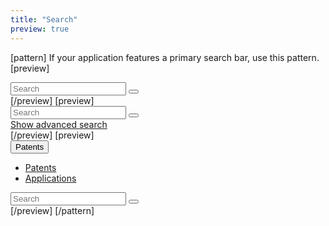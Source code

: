 ```yaml
---
title: "Search"
preview: true
---
```


[pattern]
If your application features a primary search bar, use this pattern.
[preview]
<div style="width: 400px">
    <div class="input-group">
        <input type="text" placeholder="Search" class="form-control">
        <span class="input-group-btn">
            <button class="btn btn-info btn-search"><i class="fa fa-search"></i></button>
        </span>
    </div>
</div>
[/preview]
[preview]
<div style="width: 400px">
    <div class="input-group">
        <input type="text" placeholder="Search" class="form-control">
        <span class="input-group-btn">
            <button class="btn btn-info btn-search"><i class="fa fa-search"></i></button>
        </span>
    </div>
    <div class="help-block">
        <a href="">Show advanced search</a>
    </div>
</div>
[/preview]
[preview]
<div style="width: 400px">
    <div class="input-group">
        <div class="input-group-btn">
            <button type="button" class="btn btn-default dropdown-toggle" data-toggle="dropdown" aria-expanded="false">Patents <span class="caret"></span></button>
            <ul class="dropdown-menu" role="menu">
              <li><a href="#">Patents</a></li>
              <li><a href="#">Applications</a></li>
            </ul>
        </div>
        <input type="text" placeholder="Search" class="form-control">
        <span class="input-group-btn">
            <button class="btn btn-info btn-search"><i class="fa fa-search"></i></button>
        </span>
    </div>
</div>
[/preview]
[/pattern]

